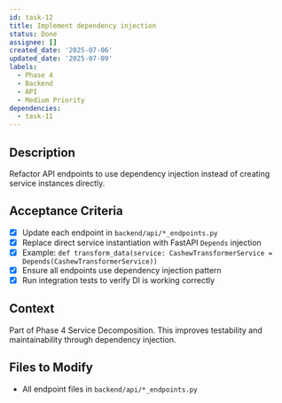 ```yaml
---
id: task-12
title: Implement dependency injection
status: Done
assignee: []
created_date: '2025-07-06'
updated_date: '2025-07-09'
labels:
  - Phase 4
  - Backend
  - API
  - Medium Priority
dependencies:
  - task-11
---
```


## Description

Refactor API endpoints to use dependency injection instead of creating service instances directly.

## Acceptance Criteria

- [x] Update each endpoint in `backend/api/*_endpoints.py`
- [x] Replace direct service instantiation with FastAPI `Depends` injection
- [x] Example: `def transform_data(service: CashewTransformerService = Depends(CashewTransformerService))`
- [x] Ensure all endpoints use dependency injection pattern
- [x] Run integration tests to verify DI is working correctly

## Context

Part of Phase 4 Service Decomposition. This improves testability and maintainability through dependency injection.

## Files to Modify

- All endpoint files in `backend/api/*_endpoints.py`

